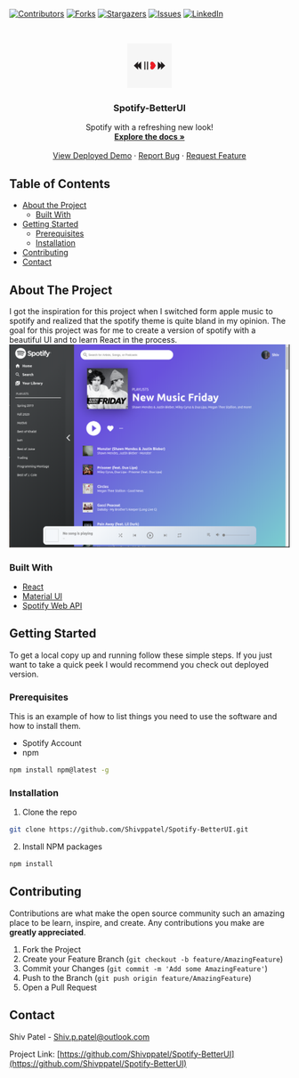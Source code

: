 [![Contributors][contributors-shield]][contributors-url]
[![Forks][forks-shield]][forks-url]
[![Stargazers][stars-shield]][stars-url]
[![Issues][issues-shield]][issues-url]
[![LinkedIn][linkedin-shield]][linkedin-url]

<!-- PROJECT LOGO -->
<br />
<p align="center">
  <a href="https://github.com/Shivppatel/Spotify-BetterUI">
    <img src="images/logo.jpg" alt="Logo" width="80" height="80">
  </a>

  <h3 align="center">Spotify-BetterUI</h3>

  <p align="center">
    Spotify with a refreshing new look!
    <br />
    <a href="https://github.com/Shivppatel/Spotify-BetterUI"><strong>Explore the docs »</strong></a>
    <br />
    <br />
    <a href="https://spotify-clone-shivppatel.herokuapp.com/">View Deployed Demo</a>
    ·
    <a href="https://github.com/Shivppatel/Spotify-BetterUI/issues">Report Bug</a>
    ·
    <a href="https://github.com/Shivppatel/Spotify-BetterUI/issues">Request Feature</a>
  </p>
</p>

<!-- TABLE OF CONTENTS -->

## Table of Contents

- [About the Project](#about-the-project)
  - [Built With](#built-with)
- [Getting Started](#getting-started)
  - [Prerequisites](#prerequisites)
  - [Installation](#installation)
- [Contributing](#contributing)
- [Contact](#contact)

<!-- ABOUT THE PROJECT -->

## About The Project

I got the inspiration for this project when I switched form apple music to spotify and realized that the spotify theme is quite bland in my opinion. The goal for this project was for me to create a version of spotify with a beautiful UI and to learn React in the process.
[![Product Name Screen Shot][product-screenshot]](https://spotify-clone-shivppatel.herokuapp.com/)

### Built With

- [React](https://reactjs.org)
- [Material UI](https://material-ui.com)
- [Spotify Web API](https://developer.spotify.com/documentation/web-api)

<!-- GETTING STARTED -->

## Getting Started

To get a local copy up and running follow these simple steps. If you just want to take a quick peek I would recommend you check out deployed version.

### Prerequisites

This is an example of how to list things you need to use the software and how to install them.

- Spotify Account
- npm

```sh
npm install npm@latest -g
```

### Installation

1. Clone the repo

```sh
git clone https://github.com/Shivppatel/Spotify-BetterUI.git
```

2. Install NPM packages

```sh
npm install
```

<!-- CONTRIBUTING -->

## Contributing

Contributions are what make the open source community such an amazing place to be learn, inspire, and create. Any contributions you make are **greatly appreciated**.

1. Fork the Project
2. Create your Feature Branch (`git checkout -b feature/AmazingFeature`)
3. Commit your Changes (`git commit -m 'Add some AmazingFeature'`)
4. Push to the Branch (`git push origin feature/AmazingFeature`)
5. Open a Pull Request

<!-- CONTACT -->

## Contact

Shiv Patel - Shiv.p.patel@outlook.com

Project Link: [https://github.com/Shivppatel/Spotify-BetterUI](https://github.com/Shivppatel/Spotify-BetterUI)

<!-- MARKDOWN LINKS & IMAGES -->
<!-- https://www.markdownguide.org/basic-syntax/#reference-style-links -->

[contributors-shield]: https://img.shields.io/github/contributors/Shivppatel/repo.svg?style=flat-square
[contributors-url]: https://github.com/Shivppatel/repo/graphs/contributors
[forks-shield]: https://img.shields.io/github/forks/Shivppatel/repo.svg?style=flat-square
[forks-url]: https://github.com/Shivppatel/repo/network/members
[stars-shield]: https://img.shields.io/github/stars/Shivppatel/repo.svg?style=flat-square
[stars-url]: https://github.com/Shivppatel/repo/stargazers
[issues-shield]: https://img.shields.io/github/issues/Shivppatel/repo.svg?style=flat-square
[issues-url]: https://github.com/Shivppatel/repo/issues
[license-shield]: https://img.shields.io/github/license/Shivppatel/repo.svg?style=flat-square
[license-url]: https://github.com/Shivppatel/repo/blob/master/LICENSE.txt
[linkedin-shield]: https://img.shields.io/badge/-LinkedIn-black.svg?style=flat-square&logo=linkedin&colorB=555
[linkedin-url]: https://linkedin.com/in/Shivppatel
[product-screenshot]: images/screenshot.png
